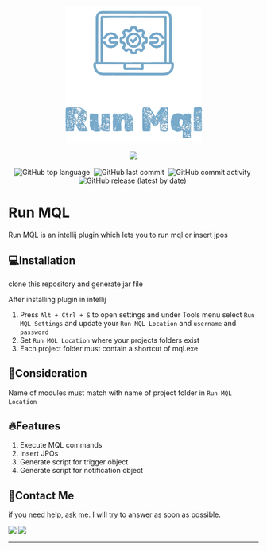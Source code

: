 <div id='top' align="center">
<p align="center"><img src="https://raw.githubusercontent.com/MatinParsapour/RunMQL/1681e6d76d1bb5d738bafe9e9ec1d68262d6084d/src/main/resources/META-INF/pluginIcon.svg" width="275"></p>

<p align="center">
<a href="https://www.3ds.com/products/enovia"><img src="https://cadvision-systems.com/wp-content/uploads/2023/09/3dexperience-logo-thumbnail-with-caption.png" width="100"></a>
</p>


<p align="center">
  
![GitHub top language](https://img.shields.io/github/languages/top/MatinParsapour/RunMQL)&nbsp;
![GitHub last commit](https://img.shields.io/github/last-commit/MatinParsapour/RunMQL)&nbsp;
![GitHub commit activity](https://img.shields.io/github/commit-activity/m/MatinParsapour/RunMQL)&nbsp;
![GitHub release (latest by date)](https://img.shields.io/github/v/release/MatinParsapour/RunMQL?display_name=tag)&nbsp;

</p>
</div>

# Run MQL

Run MQL is an intellij plugin which lets you to run mql or insert jpos

## 💻Installation

clone this repository and generate jar file

After installing plugin in intellij 

1. Press `Alt + Ctrl + S` to open settings and under Tools menu select `Run MQL Settings` and update your `Run MQL Location` and `username` and `password`
2. Set `Run MQL Location` where your projects folders exist
3. Each project folder must contain a shortcut of mql.exe

## 🚧Consideration
Name of modules must match with name of project folder in `Run MQL Location`

## 🔥Features

1. Execute MQL commands
2. Insert JPOs
3. Generate script for trigger object
4. Generate script for notification object

## 💬Contact Me

  <p>
  if you need help, ask me. I will try to answer as soon as possible.
  </p>

  <p>
    <a href="https://www.linkedin.com/in/matinparsapour"><img src="https://img.shields.io/badge/-LinkedIn-0077B5?style=flat&logo=Linkedin&logoColor=white"/></a>
    <a href="mailto:matin.parsapour.iam@gmail.com"><img src="https://img.shields.io/badge/-Gmail-D14836?style=flat&logo=Gmail&logoColor=white"/></a>
  </p>
  
  <hr/>
